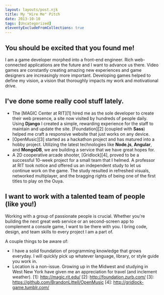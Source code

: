 ```yaml
---
layout: layouts/post.njk
title: My "Hire Me" Pitch
date: 2013-10-10
tags: [Uncategorized]
eleventyExcludeFromCollections: true
---
```


## You should be excited that you found me!
I am a game developer morphed into a front-end engineer. Rich web-connected applications are the future and I want to advance us there. Video games are constantly creating amazing new experiences and game designers are increasingly more important. Developing games helped to define my vision, a vision that thoroughly impacts my work and motivational drive.

## I've done some really cool stuff lately.
* The [MAGIC Center at RIT][1] hired me as the sole developer to create their web presence, a site now visited by hundreds of people daily. Using **Django** I created a simple, rewarding experience for the staff to maintain and update the site. [Foundation][2] (coupled with **Sass**) helped me craft a responsive website that just works on any device.
* [OpenMusic][3] started as a hackathon project and has matured into a hobby project. Utilizing the latest technologies like **Node.js**, **Angular**,
and **MongoDB**, we are building a service that we have great hopes for.
* A 2D cooperative arcade shooter, [Gridlock][4], proved to be a successful 10-week project for a small team that I helmed. A professor at RIT took notice and offered us an independent study to let us continue work on the game. The study resulted in refreshed visuals, networked multiplayer, and the bragging rights of being one of the first titles to play on the Ouya.

## I want to work with a talented team of people (like you!)
Working with a group of passionate people is crucial. Whether you're building the next great web service or an second-screen app to complement a console game, I want to be there with you. I bring code, design, and team skills to every project I am a part of.

A couple things to be aware of:

* I have a solid foundation of programming knowledge that grows everyday. I will quickly pick up whatever language, library, or style guide you work in.
* Location is a non-issue. Growing up in the Midwest and studying in West New York have given me an appreciation for travel (and inclement weather).
[1]: http://magic.rit.edu/
[2]: http://foundation.zurb.com/
[3]: https://github.com/BrandonLittell/OpenMusic
[4]: http://gridlock-game.tumblr.com/
